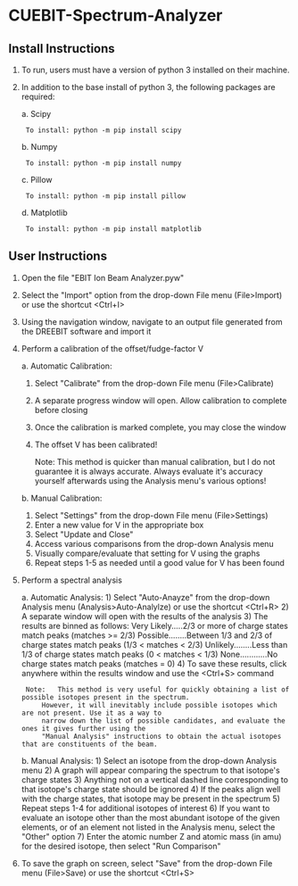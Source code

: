 # CUEBIT-Spectrum-Analyzer

Install Instructions
--------------------
1. To run, users must have a version of python 3 installed on their machine.

2. In addition to the base install of python 3, the following packages are required:

	a. Scipy
	
		To install: python -m pip install scipy

	b. Numpy
	
		To install: python -m pip install numpy

	c. Pillow
	
		To install: python -m pip install pillow

	d. Matplotlib
	
		To install: python -m pip install matplotlib


User Instructions
--------------------
1. Open the file "EBIT Ion Beam Analyzer.pyw"

2. Select the "Import" option from the drop-down File menu (File>Import) or use the shortcut <Ctrl+I>

3. Using the navigation window, navigate to an output file generated from the DREEBIT software and import it

4. Perform a calibration of the offset/fudge-factor V

	a. Automatic Calibration:
	
	1) Select "Calibrate" from the drop-down File menu (File>Calibrate)
	2) A separate progress window will open. Allow calibration to complete before closing
	3) Once the calibration is marked complete, you may close the window
	4) The offset V has been calibrated!

		Note: 	This method is quicker than manual calibration, but I do not guarantee it is always accurate.
			Always evaluate it's accuracy yourself afterwards using the Analysis menu's various options!

	b. Manual Calibration:
	
	1) Select "Settings" from the drop-down File menu (File>Settings)
	2) Enter a new value for V in the appropriate box
	3) Select "Update and Close"
	4) Access various comparisons from the drop-down Analysis menu
	5) Visually compare/evaluate that setting for V using the graphs
	6) Repeat steps 1-5 as needed until a good value for V has been found

5. Perform a spectral analysis

	a. Automatic Analysis:
		1) Select "Auto-Anayze" from the drop-down Analysis menu (Analysis>Auto-Analylze) or use the shortcut <Ctrl+R>
		2) A separate window will open with the results of the analysis
		3) The results are binned as follows:
			Very Likely.....2/3 or more of charge states match peaks 		(matches >= 2/3)
			Possible........Between 1/3 and 2/3 of charge states match peaks 	(1/3 < matches < 2/3)
			Unlikely........Less than 1/3 of charge states match peaks 		(0 < matches < 1/3)
			None............No charge states match peaks 				(matches = 0)
		4) To save these results, click anywhere within the results window and use the <Ctrl+S> command

		Note:	This method is very useful for quickly obtaining a list of possible isotopes present in the spectrum.
			However, it will inevitably include possible isotopes which are not present. Use it as a way to
			narrow down the list of possible candidates, and evaluate the ones it gives further using the 
			"Manual Analysis" instructions to obtain the actual isotopes that are constituents of the beam.

	b. Manual Analysis:
		1) Select an isotope from the drop-down Analysis menu
		2) A graph will appear comparing the spectrum to that isotope's charge states
		3) Anything not on a vertical dashed line corresponding to that isotope's charge state should be ignored
		4) If the peaks align well with the charge states, that isotope may be present in the spectrum
		5) Repeat steps 1-4 for additional isotopes of interest
		6) If you want to evaluate an isotope other than the most abundant isotope of the given elements,
		   or of an element not listed in the Analysis menu, select the "Other" option
		7) Enter the atomic number Z and atomic mass (in amu) for the desired isotope, then select "Run Comparison"

6. To save the graph on screen, select "Save" from the drop-down File menu (File>Save) or use the shortcut <Ctrl+S>
